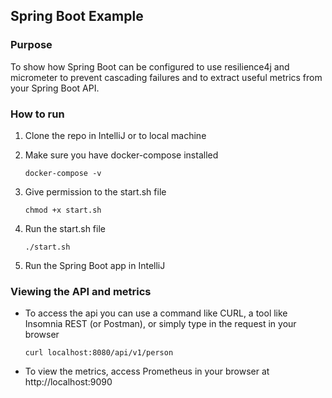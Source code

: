 ## Spring Boot Example

### Purpose
<p>
To show how Spring Boot can be configured to use
resilience4j and micrometer to prevent
cascading failures and to extract useful metrics from your Spring Boot API.
</p>

### How to run

1. Clone the repo in IntelliJ or to local machine 
2. Make sure you have docker-compose installed

    ```docker-compose -v```

3. Give permission to the start.sh file

    ```chmod +x start.sh```
4. Run the start.sh file

    ```./start.sh```
5. Run the Spring Boot app in IntelliJ

### Viewing the API and metrics
* To access the api you can use a command like CURL, a tool like Insomnia REST (or Postman), or simply type in the request in your browser

   ```curl localhost:8080/api/v1/person```
* To view the metrics, access Prometheus in your browser at http://localhost:9090